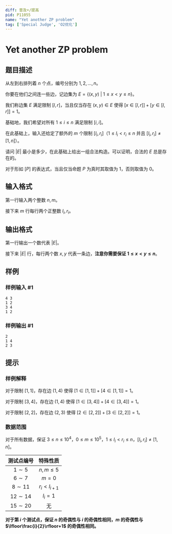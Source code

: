 ```yaml
---
diff: 普及+/提高
pid: P11055
name: "Yet another ZP problem"
tag: ['Special Judge', 'O2优化']
---
```

# Yet another ZP problem
## 题目描述

从左到右排列着 $n$ 个点，编号分别为 $1,2,\dots,n$。

你要在他们之间连一些边，记边集为 $E=\{(x,y)\ |\ 1\leq x<y\leq n\}$。

我们称边集 $E$ 满足限制 $[l,r]$，当且仅当存在 $(x,y)\in E$ 使得 $[x\in[l,r]]+[y\in[l,r]]=1$。

基础地，我们希望对所有 $1\leq i\leq n$ 满足限制 $[i,i]$。

在此基础上，输入还给定了额外的 $m$ 个限制 $[l_i,r_i]$（$1\leq l_i<r_i\leq n$ 并且 $[l_i,r_i]\neq [1,n]$）。

请问 $|E|$ 最小是多少，在此基础上给出一组合法构造。可以证明，合法的 $E$ 总是存在的。

对于形如 $[P]$ 的表达式，当且仅当命题 $P$ 为真时其取值为 $1$，否则取值为 $0$。
## 输入格式

第一行输入两个整数 $n,m$。

接下来 $m$ 行每行两个正整数 $l_i,r_i$。
## 输出格式

第一行输出一个数代表 $|E|$。

接下来 $|E|$ 行，每行两个数 $x,y$ 代表一条边，**注意你需要保证 $1\le x<y\le n$**。
## 样例

### 样例输入 #1
```
4 3
1 2
3 4
1 2
```
### 样例输出 #1
```
2
1 4
2 3
```
## 提示

### 样例解释

对于限制 $[1, 1]$，存在边 $(1, 4)$ 使得 $[1 \in [1, 1]] + [4 \in [1, 1]] = 1$。

对于限制 $[3, 4]$，存在边 $(1, 4)$ 使得 $[1 \in [3, 4]] + [4 \in [3, 4]] = 1$。

对于限制 $[2, 2]$，存在边 $(2, 3)$ 使得 $[2 \in [2, 2]] + [3 \in [2, 2]] = 1$。

### 数据范围

对于所有数据，保证 $3\leq n\leq 10^4$，$0\leq m\leq 10^5$，$1\le l_i<r_i\le n$，$[l_i,r_i]\ne [1,n]$。

| 测试点编号 | 特殊性质 |
| :----------: | :----------: |
| $1\sim 5$ | $n,m\le 5$ |
| $6\sim 7$ | $m=0$ |
| $8\sim 11$ | $r_i<l_{i+1}$ |
| $12\sim 14$ | $l_i=1$ |
| $15\sim 20$ | 无 |

**对于第 $i$ 个测试点，保证 $n$ 的奇偶性与 $i$ 的奇偶性相同，$m$ 的奇偶性与 $\lfloor\frac{i}{2}\rfloor+1$ 的奇偶性相同。**

